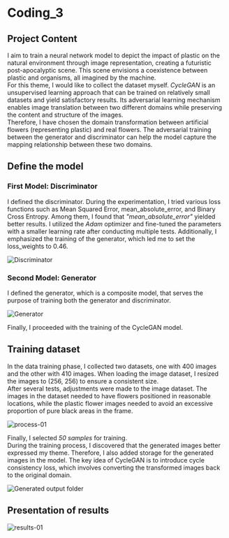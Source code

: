 # Coding_3
## Project Content 
I aim to train a neural network model to depict the impact of plastic on the natural environment through image representation, creating a futuristic post-apocalyptic scene. This scene envisions a coexistence between plastic and organisms, all imagined by the machine.  
For this theme, I would like to collect the dataset myself. _CycleGAN_ is an unsupervised learning approach that can be trained on relatively small datasets and yield satisfactory results. Its adversarial learning mechanism enables image translation between two different domains while preserving the content and structure of the images.  
Therefore, I have chosen the domain transformation between artificial flowers (representing plastic) and real flowers. The adversarial training between the generator and discriminator can help the model capture the mapping relationship between these two domains.  

## Define the model  
### First Model: Discriminator  
I defined the discriminator. During the experimentation, I tried various loss functions such as Mean Squared Error, mean_absolute_error, and Binary Cross Entropy. Among them, I found that _"mean_absolute_error"_ yielded better results.
I utilized the _Adam_ optimizer and fine-tuned the parameters with a smaller learning rate after conducting multiple tests. Additionally, I emphasized the training of the generator, which led me to set the loss_weights to 0.46.  

![Discriminator](https://github.com/YirenWA/Coding_3/assets/119879041/ce3dfe4e-90de-41c4-b4b4-695a0a8ba40d)  

### Second Model: Generator  
I defined the generator, which is a composite model, that serves the purpose of training both the generator and discriminator.  

![Generator](https://github.com/YirenWA/Coding_3/assets/119879041/f14dae33-7290-4984-9cd6-520f8d1b59b8)  

Finally, I proceeded with the training of the CycleGAN model.  

## Training dataset
In the data training phase, I collected two datasets, one with 400 images and the other with 410 images. When loading the image dataset, I resized the images to (256, 256) to ensure a consistent size.  
After several tests, adjustments were made to the image dataset. The images in the dataset needed to have flowers positioned in reasonable locations, while the plastic flower images needed to avoid an excessive proportion of pure black areas in the frame.  

![process-01](https://github.com/YirenWA/Coding_3/assets/119879041/01dbcd1b-ddbc-4125-8241-c49d99797226)  

Finally, I selected _50 samples_ for training.  
During the training process, I discovered that the generated images better expressed my theme. Therefore, I also added storage for the generated images in the model. The key idea of CycleGAN is to introduce cycle consistency loss, which involves converting the transformed images back to the original domain.  

![Generated output folder](https://github.com/YirenWA/Coding_3/assets/119879041/3a650888-7f45-4aa6-9dc3-2d3247b75601)

## Presentation of results
![results-01](https://github.com/YirenWA/Coding_3/assets/119879041/31f68695-ab1e-43de-a873-0f1962dccdab)

